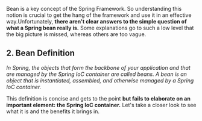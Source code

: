 Bean is a key concept of the Spring Framework. So understanding this notion is crucial to get the hang of the framework and use it in an effective way.Unfortunately, **there aren't clear answers to the simple question of what a Spring bean really is.** Some explanations go to such a low level that the big picture is missed, whereas others are too vague.

## **2. Bean Definition**

_In Spring, the objects that form the backbone of your application and that are managed by the Spring IoC container are called beans. A bean is an object that is instantiated, assembled, and otherwise managed by a Spring IoC container._

This definition is concise and gets to the point **but fails to elaborate on an important element: the Spring IoC container.** Let's take a closer look to see what it is and the benefits it brings in.

